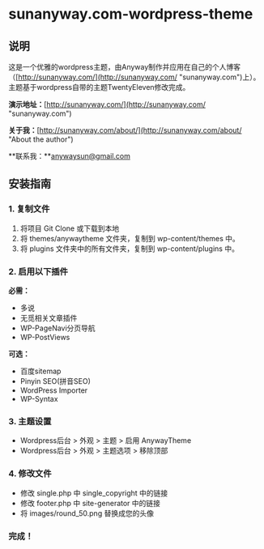 # sunanyway.com-wordpress-theme

## 说明

这是一个优雅的wordpress主题，由Anyway制作并应用在自己的个人博客（[http://sunanyway.com/](http://sunanyway.com/ "sunanyway.com")上）。
主题基于wordpress自带的主题TwentyEleven修改完成。

**演示地址：**[http://sunanyway.com/](http://sunanyway.com/ "sunanyway.com")

**关于我：**[http://sunanyway.com/about/](http://sunanyway.com/about/ "About the author")

**联系我：**anywaysun@gmail.com

## 安装指南

### 1. 复制文件

1. 将项目 Git Clone 或下载到本地
1. 将 themes/anywaytheme 文件夹，复制到 wp-content/themes 中。
2. 将 plugins 文件夹中的所有文件夹，复制到 wp-content/plugins 中。

### 2. 启用以下插件

**必需：**
+ 多说
+ 无觅相关文章插件
+ WP-PageNavi分页导航
+ WP-PostViews

**可选：**
+ 百度sitemap
+ Pinyin SEO(拼音SEO)
+ WordPress Importer
+ WP-Syntax

### 3. 主题设置

+ Wordpress后台 > 外观 > 主题 > 启用 AnywayTheme
+ Wordpress后台 > 外观 > 主题选项 > 移除顶部

### 4. 修改文件

+ 修改 single.php 中 single_copyright 中的链接
+ 修改 footer.php 中 site-generator 中的链接
+ 将 images/round_50.png 替换成您的头像

### 完成！